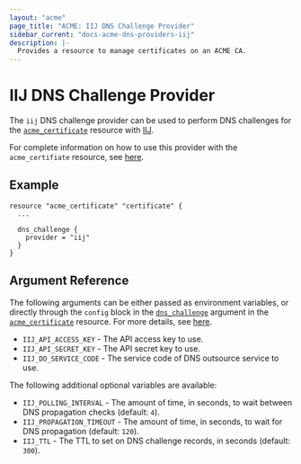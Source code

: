 ```yaml
---
layout: "acme"
page_title: "ACME: IIJ DNS Challenge Provider"
sidebar_current: "docs-acme-dns-providers-iij"
description: |-
  Provides a resource to manage certificates on an ACME CA.
---
```


# IIJ DNS Challenge Provider

The `iij` DNS challenge provider can be used to perform DNS challenges for
the [`acme_certificate`][resource-acme-certificate] resource with
[IIJ][provider-service-page].

[resource-acme-certificate]: /docs/providers/acme/r/certificate.html
[provider-service-page]: https://www.iij.ad.jp

For complete information on how to use this provider with the `acme_certifiate`
resource, see [here][resource-acme-certificate-dns-challenges].

[resource-acme-certificate-dns-challenges]: /docs/providers/acme/r/certificate.html#using-dns-challenges

## Example

```hcl
resource "acme_certificate" "certificate" {
  ...

  dns_challenge {
    provider = "iij"
  }
}
```

## Argument Reference

The following arguments can be either passed as environment variables, or
directly through the `config` block in the
[`dns_challenge`][resource-acme-certificate-dns-challenge-arg] argument in the
[`acme_certificate`][resource-acme-certificate] resource. For more details, see
[here][resource-acme-certificate-dns-challenges].

[resource-acme-certificate-dns-challenge-arg]: /docs/providers/acme/r/certificate.html#dns_challenge

* `IIJ_API_ACCESS_KEY` - The API access key to use.
* `IIJ_API_SECRET_KEY` - The API secret key to use.
* `IIJ_DO_SERVICE_CODE` - The service code of DNS outsource service to use.

The following additional optional variables are available:

* `IIJ_POLLING_INTERVAL` - The amount of time, in seconds, to wait between
  DNS propagation checks (default: `4`).
* `IIJ_PROPAGATION_TIMEOUT` - The amount of time, in seconds, to wait for DNS
  propagation (default: `120`).
* `IIJ_TTL` - The TTL to set on DNS challenge records, in seconds (default:
  `300`).
